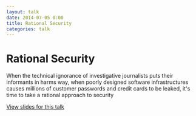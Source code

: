 ```yaml
---
layout: talk
date: 2014-07-05 0:00
title: Rational Security
categories: talk
---
```

# Rational Security

When the technical ignorance of investigative journalists puts their informants in harms way, when poorly designed software infrastructures causes millions of customer passwords and credit cards to be leaked, it's time to take a rational approach to security

[View slides for this talk](//slidr.io/olivierlacan/rational-security)
